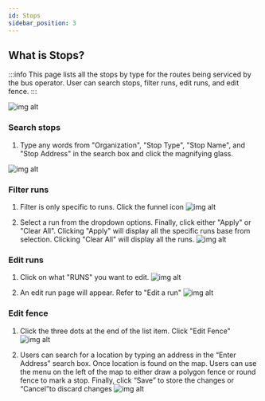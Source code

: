 ```yaml
---
id: Stops
sidebar_position: 3
---
```


## What is Stops?

:::info
This page lists all the stops by type for the routes being serviced by the bus operator. User can search stops, filter runs, edit runs, and edit fence.
:::

![img alt](/img/planning-stops.png)

### Search stops

1. Type any words from "Organization", "Stop Type", "Stop Name", and "Stop Address" in the search box and click the magnifying glass.

![img alt](/img/planning-stops-search.png)

### Filter runs

1. Filter is only specific to runs. Click the funnel icon
   ![img alt](/img/planning-stops-filter.png)

2. Select a run from the dropdown options. Finally, click either "Apply" or "Clear All". Clicking "Apply" will display all the specific runs base from selection. Clicking "Clear All" will display all the runs.
   ![img alt](/img/planning-stops-filter-select-save.png)

### Edit runs

1. Click on what "RUNS" you want to edit.
   ![img alt](/img/planning-stops-edit-run.png)

2. An edit run page will appear. Refer to "Edit a run"
   ![img alt](/img/planning-stops-edit-run-clicked.PNG)

### Edit fence

1. Click the three dots at the end of the list item. Click "Edit Fence"
   ![img alt](/img/planning-stops-edit-fence.png)

2. Users can search for a location by typing an address in the “Enter Address” search box. Once location is found on the map. Users can use the menu on the left of the map to either draw a polygon fence or round fence to mark a stop. Finally, click “Save” to store the changes or “Cancel”to discard changes
   ![img alt](/img/planning-stops-edit-fence-page.png)

